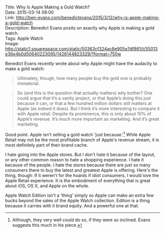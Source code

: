 Title: Why Is Apple Making a Gold Watch?  
Date: 2015-03-14 08:00  
Link: http://ben-evans.com/benedictevans/2015/3/12/why-is-apple-making-a-gold-watch  
Description: Benedict Evans posits on exactly why Apple is making a gold watch.  
Tags: Apple Watch  
Image: http://static1.squarespace.com/static/50363cf324ac8e905e7df861/t/55013e36e4b0d50640223095/1426144823329/?format=750w  

Benedict Evans recently wrote about why Apple might have the audacity to make a gold watch:

> Ultimately, though, how many people buy the gold one is probably immaterial. 

> So (and this is the question that actually matters) why bother? One could argue that it’s a vanity project, or that Apple’s doing this just because it can, or that a few hundred million dollars still matters at Apple (as indeed it does). But I think it’s more interesting to compare it with Apple retail. Despite its prominence, this is only about 10% of Apple’s revenue. It’s much more important as marketing. And it’s great marketing. 

Good point. Apple isn't selling a gold watch 'just because.'[^al] While Apple Retail may not be the most profitable branch of Apple's revenue stream, it is most definitely part of their brand cache. 

I hate going into the Apple stores. But I don't hate it because of the layout, or any other common reason to hate a shopping experience. I hate it because of the people. I hate the stores because there are just so many consumers there to buy the latest and greatest Apple is offering. Here's the thing, though: If it weren't for the hoards if idiot consumers, I would love the Apple Retail experience. It is the embodiment of everything that is great about iOS, OS X, and Apple on the whole. 

Apple Watch Edition isn't a 'thing' simply so Apple can make an extra few bucks beyond the sales of the Apple Watch collection. Edition is a thing because it carries with it brand equity. And a powerful one at that.

[^al]: Although, they very well *could* do so, if they were so inclined. Evans suggests this much in his piece.